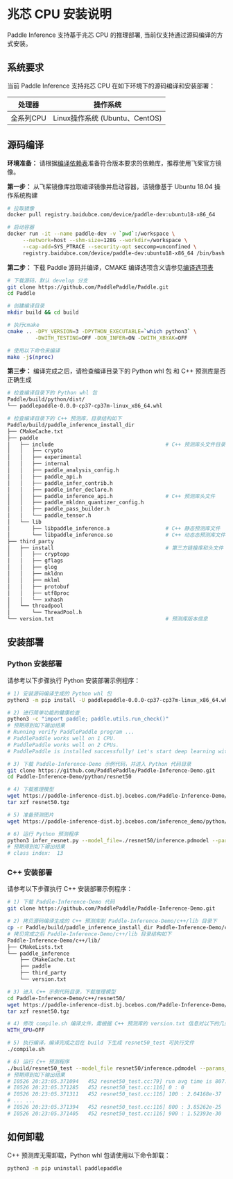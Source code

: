 # 兆芯 CPU 安装说明

Paddle Inference 支持基于兆芯 CPU 的推理部署, 当前仅支持通过源码编译的方式安装。

## 系统要求

当前 Paddle Inference 支持兆芯 CPU 在如下环境下的源码编译和安装部署：

| 处理器 | 操作系统 |
| ---- | ---- |
| 全系列CPU | Linux操作系统 (Ubuntu、CentOS) |

## 源码编译

**环境准备：** 请根据[编译依赖表](https://www.paddlepaddle.org.cn/documentation/docs/zh/develop/install/Tables.html)准备符合版本要求的依赖库，推荐使用飞桨官方镜像。

**第一步：** 从飞桨镜像库拉取编译镜像并启动容器，该镜像基于 Ubuntu 18.04 操作系统构建

```bash
# 拉取镜像
docker pull registry.baidubce.com/device/paddle-dev:ubuntu18-x86_64

# 启动容器
docker run -it --name paddle-dev -v `pwd`:/workspace \
     --network=host --shm-size=128G --workdir=/workspace \
     --cap-add=SYS_PTRACE --security-opt seccomp=unconfined \
     registry.baidubce.com/device/paddle-dev:ubuntu18-x86_64 /bin/bash
```

**第二步：** 下载 Paddle 源码并编译，CMAKE 编译选项含义请参见[编译选项表](https://www.paddlepaddle.org.cn/documentation/docs/zh/develop/install/Tables.html)

```bash
# 下载源码，默认 develop 分支
git clone https://github.com/PaddlePaddle/Paddle.git
cd Paddle

# 创建编译目录
mkdir build && cd build

# 执行cmake
cmake .. -DPY_VERSION=3 -DPYTHON_EXECUTABLE=`which python3` \
         -DWITH_TESTING=OFF -DON_INFER=ON -DWITH_XBYAK=OFF

# 使用以下命令来编译
make -j$(nproc)
```

**第三步：** 编译完成之后，请检查编译目录下的 Python whl 包 和 C++ 预测库是否正确生成

```bash
# 检查编译目录下的 Python whl 包
Paddle/build/python/dist/
└── paddlepaddle-0.0.0-cp37-cp37m-linux_x86_64.whl

# 检查编译目录下的 C++ 预测库，目录结构如下
Paddle/build/paddle_inference_install_dir
├── CMakeCache.txt
├── paddle
│   ├── include                                    # C++ 预测库头文件目录
│   │   ├── crypto
│   │   ├── experimental
│   │   ├── internal
│   │   ├── paddle_analysis_config.h
│   │   ├── paddle_api.h
│   │   ├── paddle_infer_contrib.h
│   │   ├── paddle_infer_declare.h
│   │   ├── paddle_inference_api.h                 # C++ 预测库头文件
│   │   ├── paddle_mkldnn_quantizer_config.h
│   │   ├── paddle_pass_builder.h
│   │   └── paddle_tensor.h
│   └── lib
│       ├── libpaddle_inference.a                  # C++ 静态预测库文件
│       └── libpaddle_inference.so                 # C++ 动态态预测库文件
├── third_party
│   ├── install                                    # 第三方链接库和头文件
│   │   ├── cryptopp
│   │   ├── gflags
│   │   ├── glog
│   │   ├── mkldnn
│   │   ├── mklml
│   │   ├── protobuf
│   │   ├── utf8proc
│   │   └── xxhash
│   └── threadpool
│       └── ThreadPool.h
└── version.txt                                    # 预测库版本信息
```

## 安装部署

### Python 安装部署

请参考以下步骤执行 Python 安装部署示例程序：

```bash
# 1) 安装源码编译生成的 Python whl 包
python3 -m pip install -U paddlepaddle-0.0.0-cp37-cp37m-linux_x86_64.whl

# 2) 进行简单功能的健康检查
python3 -c "import paddle; paddle.utils.run_check()"
# 预期得到如下输出结果
# Running verify PaddlePaddle program ...
# PaddlePaddle works well on 1 CPU.
# PaddlePaddle works well on 2 CPUs.
# PaddlePaddle is installed successfully! Let's start deep learning with PaddlePaddle now.

# 3) 下载 Paddle-Inference-Demo 示例代码，并进入 Python 代码目录
git clone https://github.com/PaddlePaddle/Paddle-Inference-Demo.git
cd Paddle-Inference-Demo/python/resnet50

# 4) 下载推理模型
wget https://paddle-inference-dist.bj.bcebos.com/Paddle-Inference-Demo/resnet50.tgz
tar xzf resnet50.tgz

# 5) 准备预测图片
wget https://paddle-inference-dist.bj.bcebos.com/inference_demo/python/resnet50/ILSVRC2012_val_00000247.jpeg

# 6) 运行 Python 预测程序
python3 infer_resnet.py --model_file=./resnet50/inference.pdmodel --params_file=./resnet50/inference.pdiparams
# 预期得到如下输出结果
# class index:  13
```

### C++ 安装部署

请参考以下步骤执行 C++ 安装部署示例程序：

```bash
# 1) 下载 Paddle-Inference-Demo 代码
git clone https://github.com/PaddlePaddle/Paddle-Inference-Demo.git

# 2) 拷贝源码编译生成的 C++ 预测库到 Paddle-Inference-Demo/c++/lib 目录下
cp -r Paddle/build/paddle_inference_install_dir Paddle-Inference-Demo/c++/lib/paddle_inference
# 拷贝完成之后 Paddle-Inference-Demo/c++/lib 目录结构如下
Paddle-Inference-Demo/c++/lib/
├── CMakeLists.txt
└── paddle_inference
    ├── CMakeCache.txt
    ├── paddle
    ├── third_party
    └── version.txt

# 3) 进入 C++ 示例代码目录，下载推理模型
cd Paddle-Inference-Demo/c++/resnet50/
wget https://paddle-inference-dist.bj.bcebos.com/Paddle-Inference-Demo/resnet50.tgz
tar xzf resnet50.tgz

# 4) 修改 compile.sh 编译文件，需根据 C++ 预测库的 version.txt 信息对以下的几处内容进行修改
WITH_GPU=OFF

# 5) 执行编译，编译完成之后在 build 下生成 resnet50_test 可执行文件
./compile.sh

# 6) 运行 C++ 预测程序
./build/resnet50_test --model_file resnet50/inference.pdmodel --params_file resnet50/inference.pdiparams
# 预期得到如下输出结果
# I0526 20:23:05.371094   452 resnet50_test.cc:79] run avg time is 807.533 ms
# I0526 20:23:05.371285   452 resnet50_test.cc:116] 0 : 0
# I0526 20:23:05.371311   452 resnet50_test.cc:116] 100 : 2.04168e-37
# ... ...
# I0526 20:23:05.371394   452 resnet50_test.cc:116] 800 : 3.85262e-25
# I0526 20:23:05.371405   452 resnet50_test.cc:116] 900 : 1.52393e-30
```

## 如何卸载

C++ 预测库无需卸载，Python whl 包请使用以下命令卸载：

```bash
python3 -m pip uninstall paddlepaddle
```
